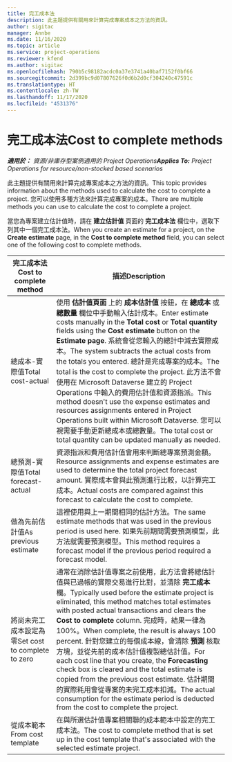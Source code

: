 ```yaml
---
title: 完工成本法
description: 此主題提供有關用來計算完成專案成本之方法的資訊。
author: sigitac
manager: Annbe
ms.date: 11/16/2020
ms.topic: article
ms.service: project-operations
ms.reviewer: kfend
ms.author: sigitac
ms.openlocfilehash: 790b5c98182acdc0a37e3741a40baf7152f0bf66
ms.sourcegitcommit: 2d399bc9d07807626f0d6b2d0cf304240c47591c
ms.translationtype: HT
ms.contentlocale: zh-TW
ms.lasthandoff: 11/17/2020
ms.locfileid: "4531376"
---
```

# <a name="cost-to-complete-methods"></a><span data-ttu-id="e2d97-103">完工成本法</span><span class="sxs-lookup"><span data-stu-id="e2d97-103">Cost to complete methods</span></span>

<span data-ttu-id="e2d97-104">_**適用於：** 資源/非庫存型案例適用的 Project Operations_</span><span class="sxs-lookup"><span data-stu-id="e2d97-104">_**Applies To:** Project Operations for resource/non-stocked based scenarios_</span></span>

<span data-ttu-id="e2d97-105">此主題提供有關用來計算完成專案成本之方法的資訊。</span><span class="sxs-lookup"><span data-stu-id="e2d97-105">This topic provides information about the methods used to calculate the cost to complete a project.</span></span> <span data-ttu-id="e2d97-106">您可以使用多種方法來計算完成專案的成本。</span><span class="sxs-lookup"><span data-stu-id="e2d97-106">There are multiple methods you can use to calculate the cost to complete a project.</span></span> 

<span data-ttu-id="e2d97-107">當您為專案建立估計值時，請在 **建立估計值** 頁面的 **完工成本法** 欄位中，選取下列其中一個完工成本法。</span><span class="sxs-lookup"><span data-stu-id="e2d97-107">When you create an estimate for a project, on the **Create estimate** page, in the **Cost to complete method** field, you can select one of the following cost to complete methods.</span></span>

| <span data-ttu-id="e2d97-108">完工成本法</span><span class="sxs-lookup"><span data-stu-id="e2d97-108">Cost to complete method</span></span>    | <span data-ttu-id="e2d97-109">描述</span><span class="sxs-lookup"><span data-stu-id="e2d97-109">Description</span></span>                                                                                                                                                                                                                                                                                                                                                                                                                                                                                        |
|------------------------------|----------------------------------------------------------------------------------------------------------------------------------------------------------------------------------------------------------------------------------------------------------------------------------------------------------------------------------------------------------------------------------------------------------------------------------------------------------------------------------------------------|
| <span data-ttu-id="e2d97-110">總成本-實際值</span><span class="sxs-lookup"><span data-stu-id="e2d97-110">Total cost-actual</span></span>            | <span data-ttu-id="e2d97-111">使用 **估計值頁面** 上的 **成本估計值** 按鈕，在 **總成本** 或 **總數量** 欄位中手動輸入估計成本。</span><span class="sxs-lookup"><span data-stu-id="e2d97-111">Enter estimate costs manually in the **Total cost** or **Total quantity** fields using the **Cost estimate** button on the **Estimate page**.</span></span> <span data-ttu-id="e2d97-112">系統會從您輸入的總計中減去實際成本。</span><span class="sxs-lookup"><span data-stu-id="e2d97-112">The system subtracts the actual costs from the totals you entered.</span></span> <span data-ttu-id="e2d97-113">總計是完成專案的成本。</span><span class="sxs-lookup"><span data-stu-id="e2d97-113">The total is the cost to complete the project.</span></span> <span data-ttu-id="e2d97-114">此方法不會使用在 Microsoft Dataverse 建立的 Project Operations 中輸入的費用估計值和資源指派。</span><span class="sxs-lookup"><span data-stu-id="e2d97-114">This method doesn't use the expense estimates and resources assignments entered in Project Operations built within Microsoft Dataverse.</span></span> <span data-ttu-id="e2d97-115">您可以視需要手動更新總成本或總數量。</span><span class="sxs-lookup"><span data-stu-id="e2d97-115">The total cost or total quantity can be updated manually as needed.</span></span>  |
| <span data-ttu-id="e2d97-116">總預測-實際值</span><span class="sxs-lookup"><span data-stu-id="e2d97-116">Total forecast-actual</span></span>        | <span data-ttu-id="e2d97-117">資源指派和費用估計值會用來判斷總專案預測金額。</span><span class="sxs-lookup"><span data-stu-id="e2d97-117">Resource assignments and expense estimates are used to determine the total project forecast amount.</span></span> <span data-ttu-id="e2d97-118">實際成本會與此預測進行比較，以計算完工成本。</span><span class="sxs-lookup"><span data-stu-id="e2d97-118">Actual costs are compared against this forecast to calculate the cost to complete.</span></span>                                                                                                                                                                                                                                                                          |
| <span data-ttu-id="e2d97-119">做為先前估計值</span><span class="sxs-lookup"><span data-stu-id="e2d97-119">As previous estimate</span></span>         | <span data-ttu-id="e2d97-120">這裡使用與上一期間相同的估計方法。</span><span class="sxs-lookup"><span data-stu-id="e2d97-120">The same estimate methods that was used in the previous period is used here.</span></span> <span data-ttu-id="e2d97-121">如果先前期間需要預測模型，此方法就需要預測模型。</span><span class="sxs-lookup"><span data-stu-id="e2d97-121">This method requires a forecast model if the previous period required a forecast model.</span></span>                                                                                                                                                                                                                                                                                                                           |
| <span data-ttu-id="e2d97-122">將尚未完工成本設定為零</span><span class="sxs-lookup"><span data-stu-id="e2d97-122">Set cost to complete to zero</span></span> | <span data-ttu-id="e2d97-123">通常在消除估計值專案之前使用，此方法會將總估計值與已過帳的實際交易進行比對，並清除 **完工成本** 欄。</span><span class="sxs-lookup"><span data-stu-id="e2d97-123">Typically used before the estimate project is eliminated, this method matches total estimates with posted actual transactions and clears the **Cost to complete** column.</span></span> <span data-ttu-id="e2d97-124">完成時，結果一律為 100%。</span><span class="sxs-lookup"><span data-stu-id="e2d97-124">When complete, the result is always 100 percent.</span></span> <span data-ttu-id="e2d97-125">針對您建立的每個成本線，會清除 **預測** 核取方塊，並從先前的成本估計值複製總估計值。</span><span class="sxs-lookup"><span data-stu-id="e2d97-125">For each cost line that you create, the **Forecasting** check box is cleared and the total estimate is copied from the previous cost estimate.</span></span> <span data-ttu-id="e2d97-126">估計期間的實際耗用會從專案的未完工成本扣減。</span><span class="sxs-lookup"><span data-stu-id="e2d97-126">The actual consumption for the estimate period is deducted from the cost to complete the project.</span></span>              |
| <span data-ttu-id="e2d97-127">從成本範本</span><span class="sxs-lookup"><span data-stu-id="e2d97-127">From cost template</span></span>           | <span data-ttu-id="e2d97-128">在與所選估計值專案相關聯的成本範本中設定的完工成本法。</span><span class="sxs-lookup"><span data-stu-id="e2d97-128">The cost to complete method that is set up in the cost template that's associated with the selected estimate project.</span></span>                                                                                                                                                                                                                                                                                                                                                                          |
